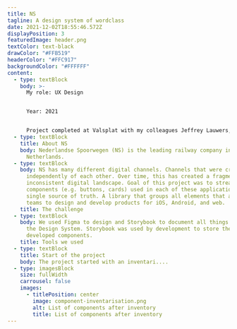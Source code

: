 ```yaml
---
title: NS
tagline: A design system of wordclass
date: 2021-12-02T18:55:46.572Z
displayPosition: 3
featuredImage: header.png
textColor: text-black
drawColor: "#FFB519"
headerColor: "#FFC917"
backgroundColor: "#FFFFFF"
content:
  - type: textBlock
    body: >-
      My role: UX Design


      Year: 2021


      Project completed at Valsplat with my colleagues Jeffrey Lauwers, Niek van Bijnen (ux designers), and Julian Neef (Design evangelist).
  - type: textBlock
    title: About NS
    body: Nederlandse Spoorwegen (NS) is the leading railway company in The
      Netherlands.
  - type: textBlock
    body: NS has many different digital channels. Channels that were created
      independently of each other. Over time, this has created a fragmented and
      inconsistent digital landscape. Goal of this project was to streamline the
      components (e.g. buttons, cards) used in each of these applications to one
      single source of truth. A library that groups all elements that allow
      teams to design and develop products for iOS, Android, and web.
    title: The challenge
  - type: textBlock
    body: We used Figma to design and Storybook to document all things concerning
      the Design System. Storybook was used by development to store the
      developed components.
    title: Tools we used
  - type: textBlock
    title: Start of the project
    body: The project started with an inventari....
  - type: imagesBlock
    size: fullWidth
    carrousel: false
    images:
      - titlePosition: center
        image: component-inventarisation.png
        alt: List of components after inventory
        title: List of components after inventory
---
```

